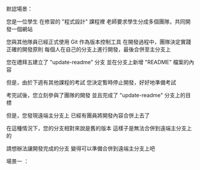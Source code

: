 默認場景：

您是一位學生
在修習的 "程式設計" 課程裡
老師要求學生分成多個團隊，共同開發一個網站

您與其他隊員已經正式使用 Git 作為版本控制工具
在開發過程中，團隊決定實踐正確的開發原則
每個人在自己的分支上進行開發，最後合併至主分支上

您在禮拜五建立了 "update-readme" 分支
並在分支上新增 "README" 檔案的內容

但是，由於下週有其他課程的考試
您決定暫時停止開發，好好地準備考試

考完試後，您立刻參與了團隊的開發
並且完成了 "update-readme" 分支上的目標

但是，您發現遠端主分支上
已經有團員將開發內容合併上去了

在這種情況下，您的分支相對來說是舊的版本
這樣子是無法合併到遠端主分支上的

請想辦法讓開發完成的分支
變得可以準備合併到遠端主分支上吧

場景一 ：